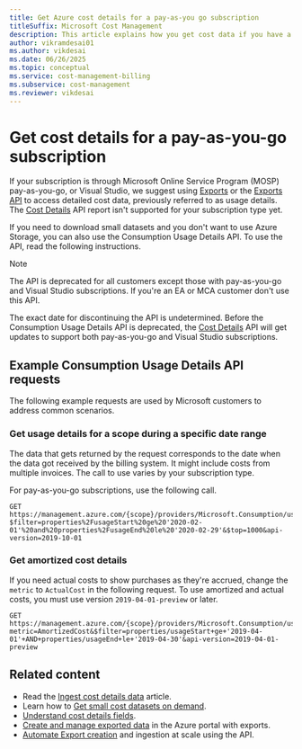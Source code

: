 ```yaml
---
title: Get Azure cost details for a pay-as-you go subscription
titleSuffix: Microsoft Cost Management
description: This article explains how you get cost data if you have a MOSP pay-as-you-go subscription.
author: vikramdesai01
ms.author: vikdesai
ms.date: 06/26/2025
ms.topic: conceptual
ms.service: cost-management-billing
ms.subservice: cost-management
ms.reviewer: vikdesai
---
```


# Get cost details for a pay-as-you-go subscription

If your subscription is through Microsoft Online Service Program (MOSP) pay-as-you-go, or Visual Studio, we suggest using [Exports](../costs/tutorial-improved-exports.md) or the [Exports API](../costs/ingest-azure-usage-at-scale.md) to access detailed cost data, previously referred to as usage details. The [Cost Details](/rest/api/cost-management/generate-cost-details-report) API report isn't supported for your subscription type yet.

If you need to download small datasets and you don't want to use Azure Storage, you can also use the Consumption Usage Details API. To use the API, read the following instructions.

> [!NOTE]
> The API is deprecated for all customers except those with pay-as-you-go and Visual Studio subscriptions. If you're an EA or MCA customer don't use this API.

The exact date for discontinuing the API is undetermined. Before the Consumption Usage Details API is deprecated, the [Cost Details](/rest/api/cost-management/generate-cost-details-report) API will get updates to support both pay-as-you-go and Visual Studio subscriptions.

## Example Consumption Usage Details API requests

The following example requests are used by Microsoft customers to address common scenarios.

### Get usage details for a scope during a specific date range

The data that gets returned by the request corresponds to the date when the data got received by the billing system. It might include costs from multiple invoices. The call to use varies by your subscription type.

For pay-as-you-go subscriptions, use the following call.

```http
GET https://management.azure.com/{scope}/providers/Microsoft.Consumption/usageDetails?$filter=properties%2FusageStart%20ge%20'2020-02-01'%20and%20properties%2FusageEnd%20le%20'2020-02-29'&$top=1000&api-version=2019-10-01
```
### Get amortized cost details

If you need actual costs to show purchases as they're accrued, change the `metric` to `ActualCost` in the following request. To use amortized and actual costs, you must use version `2019-04-01-preview` or later.

```http
GET https://management.azure.com/{scope}/providers/Microsoft.Consumption/usageDetails?metric=AmortizedCost&$filter=properties/usageStart+ge+'2019-04-01'+AND+properties/usageEnd+le+'2019-04-30'&api-version=2019-04-01-preview
```

## Related content

- Read the [Ingest cost details data](automation-ingest-usage-details-overview.md) article.
- Learn how to [Get small cost datasets on demand](get-small-usage-datasets-on-demand.md).
- [Understand cost details fields](understand-usage-details-fields.md).
- [Create and manage exported data](../costs/tutorial-improved-exports.md) in the Azure portal with exports.
- [Automate Export creation](../costs/ingest-azure-usage-at-scale.md) and ingestion at scale using the API.
